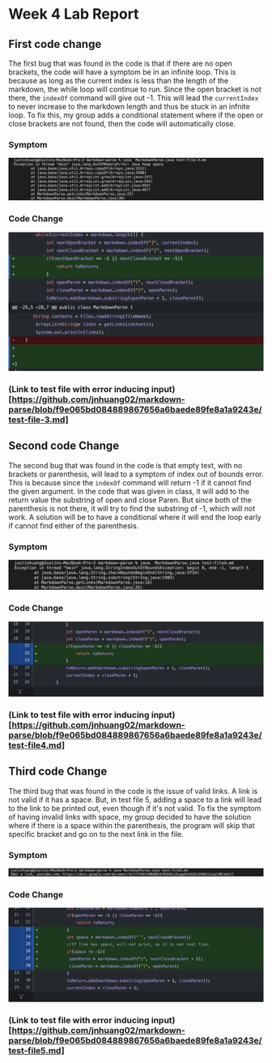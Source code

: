 # Week 4 Lab Report

## First code change
The first bug that was found in the code is that if there are no open brackets, the code will have a symptom be in an infinite loop. This is because as long as the current index is less than the length of the markdown, the while loop will continue to run. Since the open bracket is not there, the `indexOf` command will give out -1. This will lead the `currentIndex` to never increase to the markdown length and thus be stuck in an infnite loop. To fix this, my group adds a conditional statement where if the open or close brackets are not found, then the code will automatically close.

### Symptom
![Symptom of first error](lab2/infinite-loop.png)

### Code Change
![Code change ](lab2/code-change1.png)

### (Link to test file with error inducing input)[https://github.com/jnhuang02/markdown-parse/blob/f9e065bd084889867656a6baede89fe8a1a9243e/test-file-3.md]


## Second code Change
The second bug that was found in the code is that empty text, with no brackets or parenthesis, will lead to a symptom of index out of bounds error. This is because since the `indexOf` command will return -1 if it cannot find the given argument. In the code that was given in class, it will add to the return value the substring of open and close Paren. But since both of the parenthesis is not there, it will try to find the substring of -1, which will not work. A solution will be to have a conditional where it will end the loop early if cannot find either of the parenthesis.

### Symptom
![Index out of bounds](lab2/indexoutofbounds.png)

### Code Change
![Code change](lab2/code-change2.png)

### (Link to test file with error inducing input)[https://github.com/jnhuang02/markdown-parse/blob/f9e065bd084889867656a6baede89fe8a1a9243e/test-file4.md]

## Third code Change
The third bug that was found in the code is the issue of valid links. A link is not valid if it has a space. But, in test file 5, adding a space to a link will lead to the link to be printed out, even though if it's not valid. To fix the symptom of having invalid links with space, my group decided to have the solution where if there is a space within the parenthesis, the program will skip that specific bracket and go on to the next link in the file.

### Symptom
![Invalid link](lab2/invalidlink.png)

### Code Change
![Code change](lab2/code-change3.png)

### (Link to test file with error inducing input)[https://github.com/jnhuang02/markdown-parse/blob/f9e065bd084889867656a6baede89fe8a1a9243e/test-file5.md]